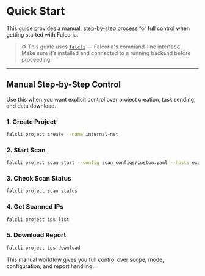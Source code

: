 # Quick Start


This guide provides a manual, step-by-step process for full control when getting started with Falcoria.

> ⚙️ This guide uses [`falcli`](https://github.com/Falcoria/falcli) — Falcoria's command-line interface.  
> Make sure it’s installed and connected to a running backend before proceeding.

---

## Manual Step-by-Step Control

Use this when you want explicit control over project creation, task sending, and data download.

### 1. Create Project

```bash
falcli project create --name internal-net
```

### 2. Start Scan

```bash
falcli project scan start --config scan_configs/custom.yaml --hosts example.com,scanme.nmap.org
```

### 3. Check Scan Status

```bash
falcli project scan status
```

### 4. Get Scanned IPs

```bash
falcli project ips list
```

### 5. Download Report

```bash
falcli project ips download
```

This manual workflow gives you full control over scope, mode, configuration, and report handling.
